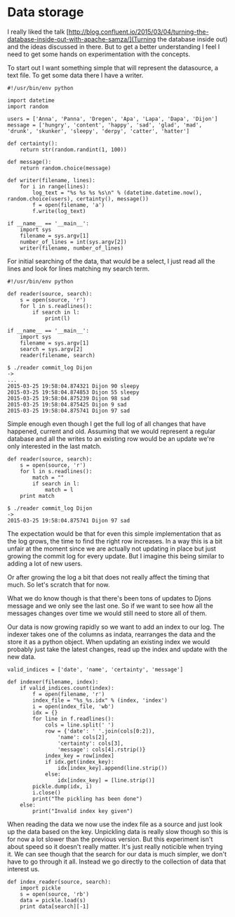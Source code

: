 Data storage
============

I really liked the talk [http://blog.confluent.io/2015/03/04/turning-the-database-inside-out-with-apache-samza/](Turning the database inside out) and the ideas discussed in there. But to get a better understanding I feel I need to get some hands on experimentation with the concepts.

To start out I want something simple that will represent the datasource, a text file. To get some data there I have a writer.

```
#!/usr/bin/env python

import datetime
import random

users = ['Anna', 'Panna', 'Dregen', 'Apa', 'Lapa', 'Dapa', 'Dijon']
message = ['hungry', 'content', 'happy', 'sad', 'glad', 'mad', 'drunk', 'skunker', 'sleepy', 'derpy', 'catter', 'hatter']

def certainty():
	return str(random.randint(1, 100))

def message():
	return random.choice(message)

def writer(filename, lines):
	for i in range(lines):
		log_text = "%s %s %s %s\n" % (datetime.datetime.now(), random.choice(users), certainty(), message())
		f = open(filename, 'a')
		f.write(log_text)

if __name__ == '__main__':
	import sys
	filename = sys.argv[1]
	number_of_lines = int(sys.argv[2])
	writer(filename, number_of_lines)
```

For initial searching of the data, that would be a select, I just read all the lines and look for lines matching my search term.

```
#!/usr/bin/env python

def reader(source, search):
	s = open(source, 'r')
	for l in s.readlines():
		if search in l:
			print(l)

if __name__ == '__main__':
	import sys
	filename = sys.argv[1]
	search = sys.argv[2]
	reader(filename, search)
```

```
$ ./reader commit_log Dijon
->
...
2015-03-25 19:58:04.874321 Dijon 90 sleepy
2015-03-25 19:58:04.874853 Dijon 55 sleepy
2015-03-25 19:58:04.875239 Dijon 98 sad
2015-03-25 19:58:04.875425 Dijon 9 sad
2015-03-25 19:58:04.875741 Dijon 97 sad
```

Simple enough even though I get the full log of all changes that have happened, current and old. Assuming that we would represent a regular database and all the writes to an existing row would be an update we're only interested in the last match.

```
def reader(source, search):
	s = open(source, 'r')
	for l in s.readlines():
		match = ""
		if search in l:
			match = l
	print match
```

```
$ ./reader commit_log Dijon
->
2015-03-25 19:58:04.875741 Dijon 97 sad
```

The expectation would be that for even this simple implementation that as the log grows, the time to find the right row increases. In a way this is a bit unfair at the moment since we are actually not updating in place but just growing the commit log for every update. But I imagine this being similar to adding a lot of new users.

Or after growing the log a bit that does not really affect the timing that much. So let's scratch that for now.

What we do know though is that there's been tons of updates to Djons message and we only see the last one. So if we want to see how all the messages changes over time we would still need to store all of them.

Our data is now growing rapidly so we want to add an index to our log. The indexer takes one of the columns as indata, rearranges the data and the store it as a python object. When updating an existing index we would probably just take the latest changes, read up the index and update with the new data.

```
valid_indices = ['date', 'name', 'certainty', 'message']

def indexer(filename, index):
	if valid_indices.count(index):
		f = open(filename, 'r')
		index_file = "%s_%s.idx" % (index, 'index')
		i = open(index_file, 'wb')
		idx = {}
		for line in f.readlines():
			cols = line.split(' ')
			row = {'date': ' '.join(cols[0:2]),
				'name': cols[2],
				'certainty': cols[3],
				'message': cols[4].rstrip()}
			index_key = row[index]
			if idx.get(index_key):
				idx[index_key].append(line.strip())
			else:
				idx[index_key] = [line.strip()]
		pickle.dump(idx, i)
		i.close()
		print("The pickling has been done")
	else:
		print("Invalid index key given")
```

When reading the data we now use the index file as a source and just look up the data based on the key. Unpickling data is really slow though so this is for now a lot slower than the previous version. But this experiment isn't about speed so it doesn't really matter. It's just really noticible when trying it. We can see though that the search for our data is much simpler, we don't have to go through it all. Instead we go directly to the collection of data that interest us.

```
def index_reader(source, search):
	import pickle
	s = open(source, 'rb')
	data = pickle.load(s)
	print data[search][-1]
```
